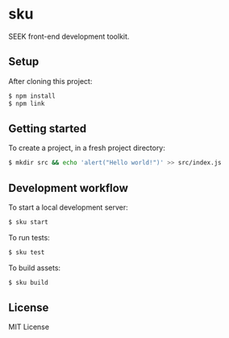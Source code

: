 # sku

SEEK front-end development toolkit.

## Setup

After cloning this project:

```bash
$ npm install
$ npm link
```

## Getting started

To create a project, in a fresh project directory:

```bash
$ mkdir src && echo 'alert("Hello world!")' >> src/index.js
```

## Development workflow

To start a local development server:

```bash
$ sku start
```

To run tests:

```bash
$ sku test
```

To build assets:

```bash
$ sku build
```

## License

MIT License
